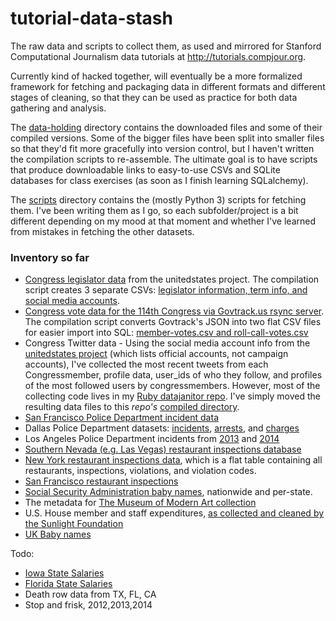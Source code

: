 # tutorial-data-stash

The raw data and scripts to collect them, as used and mirrored for Stanford Computational Journalism data tutorials at http://tutorials.compjour.org.

Currently kind of hacked together, will eventually be a more formalized framework for fetching and packaging data in different formats and different stages of cleaning, so that they can be used as practice for both data gathering and analysis.

The [data-holding](data-holding/) directory contains the downloaded files and some of their compiled versions. Some of the bigger files have been split into smaller files so that they'd fit more gracefully into version control, but I haven't written the compilation scripts to re-assemble. The ultimate goal is to have scripts that produce downloadable links to easy-to-use CSVs and SQLite databases for class exercises (as soon as I finish learning SQLalchemy).

The [scripts](scripts/) directory contains the (mostly Python 3) scripts for fetching them. I've been writing them as I go, so each subfolder/project is a bit different depending on my mood at that moment and whether I've learned from mistakes in fetching the other datasets.

### Inventory so far

- [Congress legislator data](https://github.com/unitedstates/congress-legislators) from the unitedstates project. The compilation script creates 3 separate CSVs: [legislator information, term info, and social media accounts](data-holding/congress_legislators/compiled/).
- [Congress vote data for the 114th Congress via Govtrack.us rsync server](https://www.govtrack.us/developers/data). The compilation script converts Govtrack's JSON into two flat CSV files for easier import into SQL: [member-votes.csv and roll-call-votes.csv](data-holding/congress_votes/compiled/)
- Congress Twitter data - Using the social media account info from the [unitedstates project](https://github.com/unitedstates/congress-legislators) (which lists official accounts, not campaign accounts), I've collected the most recent tweets from each Congressmember, profile data, user_ids of who they follow, and profiles of the most followed users by congressmembers. However, most of the collecting code lives in my [Ruby datajanitor repo](https://github.com/datajanitor/diaries). I've simply moved the resulting data files to this _repo's_ [compiled directory](data-holding/twitter/congress/compiled/).
- [San Francisco Police Department incident data](https://data.sfgov.org/Public-Safety/SFPD-Incidents-from-1-January-2003/tmnf-yvry)
- Dallas Police Department datasets: [incidents](https://www.dallasopendata.com/Police/Dallas-Police-Public-Data-RMS-Incidents/tbnj-w5hb), [arrests](https://www.dallasopendata.com/Police/Dallas-Police-Public-Data-RMS-Arrest/r4wm-ig9m), and [charges](https://www.dallasopendata.com/Police/Dallas-Police-Public-Data-RMS-Arrest-Charge/uzgk-dxyv)
- Los Angeles Police Department incidents from [2013](https://data.lacity.org/A-Safe-City/LAPD-Crime-and-Collision-Raw-Data-for-2013/iatr-8mqm) and [2014](https://data.lacity.org/A-Safe-City/LAPD-Crime-and-Collision-Raw-Data-2014/eta5-h8qx)
- [Southern Nevada (e.g. Las Vegas) restaurant inspections database](http://www.southernnevadahealthdistrict.org/restaurants/inspect-downloads.php
)
- [New York restaurant inspections data](https://data.cityofnewyork.us/Health/DOHMH-New-York-City-Restaurant-Inspection-Results/43nn-pn8j), which is a flat table containing all restaurants, inspections, violations, and violation codes.
- [San Francisco restaurant inspections](https://extxfer.sfdph.org/food/)
- [Social Security Administration baby names](http://www.ssa.gov/oact/babynames/limits.html), nationwide and per-state.
- The metadata for [The Museum of Modern Art collection](https://github.com/MuseumofModernArt/collection)
- U.S. House member and staff expenditures, [as collected and cleaned by the Sunlight Foundation](https://sunlightfoundation.com/tools/expenditures/)
- [UK Baby names](http://www.ons.gov.uk/ons/rel/vsob1/baby-names--england-and-wales/index.html)

Todo:

- [Iowa State Salaries](https://data.iowa.gov/Government/State-of-Iowa-Salary-Book/s3p7-wy6w)
- [Florida State Salaries](http://dmssalaries.herokuapp.com/salaries)
- Death row data from TX, FL, CA
- Stop and frisk, 2012,2013,2014
